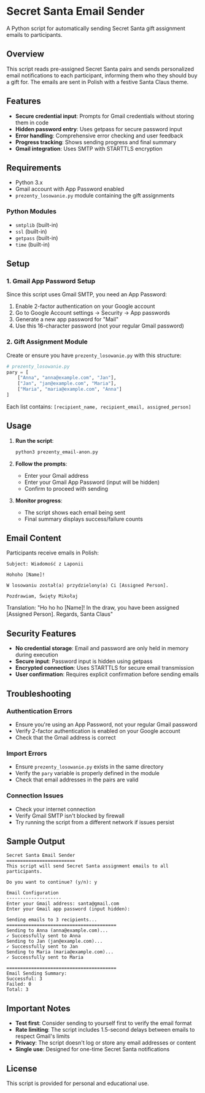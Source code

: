 # Secret Santa Email Sender

A Python script for automatically sending Secret Santa gift assignment emails to participants.

## Overview

This script reads pre-assigned Secret Santa pairs and sends personalized email notifications to each participant, informing them who they should buy a gift for. The emails are sent in Polish with a festive Santa Claus theme.

## Features

- **Secure credential input**: Prompts for Gmail credentials without storing them in code
- **Hidden password entry**: Uses getpass for secure password input
- **Error handling**: Comprehensive error checking and user feedback
- **Progress tracking**: Shows sending progress and final summary
- **Gmail integration**: Uses SMTP with STARTTLS encryption

## Requirements

- Python 3.x
- Gmail account with App Password enabled
- `prezenty_losowanie.py` module containing the gift assignments

### Python Modules
- `smtplib` (built-in)
- `ssl` (built-in)  
- `getpass` (built-in)
- `time` (built-in)

## Setup

### 1. Gmail App Password Setup
Since this script uses Gmail SMTP, you need an App Password:

1. Enable 2-factor authentication on your Google account
2. Go to Google Account settings → Security → App passwords
3. Generate a new app password for "Mail"
4. Use this 16-character password (not your regular Gmail password)

### 2. Gift Assignment Module
Create or ensure you have `prezenty_losowanie.py` with this structure:
```python
# prezenty_losowanie.py
pary = [
    ["Anna", "anna@example.com", "Jan"],
    ["Jan", "jan@example.com", "Maria"],
    ["Maria", "maria@example.com", "Anna"]
]
```

Each list contains: `[recipient_name, recipient_email, assigned_person]`

## Usage

1. **Run the script**:
   ```bash
   python3 prezenty_email-anon.py
   ```

2. **Follow the prompts**:
   - Enter your Gmail address
   - Enter your Gmail App Password (input will be hidden)
   - Confirm to proceed with sending

3. **Monitor progress**:
   - The script shows each email being sent
   - Final summary displays success/failure counts

## Email Content

Participants receive emails in Polish:
```
Subject: Wiadomość z Laponii

Hohoho [Name]!

W losowaniu został(a) przydzielony(a) Ci [Assigned Person].

Pozdrawiam, Święty Mikołaj
```

Translation: "Ho ho ho [Name]! In the draw, you have been assigned [Assigned Person]. Regards, Santa Claus"

## Security Features

- **No credential storage**: Email and password are only held in memory during execution
- **Secure input**: Password input is hidden using getpass
- **Encrypted connection**: Uses STARTTLS for secure email transmission
- **User confirmation**: Requires explicit confirmation before sending emails

## Troubleshooting

### Authentication Errors
- Ensure you're using an App Password, not your regular Gmail password
- Verify 2-factor authentication is enabled on your Google account
- Check that the Gmail address is correct

### Import Errors
- Ensure `prezenty_losowanie.py` exists in the same directory
- Verify the `pary` variable is properly defined in the module
- Check that email addresses in the pairs are valid

### Connection Issues
- Check your internet connection
- Verify Gmail SMTP isn't blocked by firewall
- Try running the script from a different network if issues persist

## Sample Output

```
Secret Santa Email Sender
=========================
This script will send Secret Santa assignment emails to all participants.

Do you want to continue? (y/n): y

Email Configuration
--------------------
Enter your Gmail address: santa@gmail.com
Enter your Gmail app password (input hidden): 

Sending emails to 3 recipients...
========================================
Sending to Anna (anna@example.com)...
✓ Successfully sent to Anna
Sending to Jan (jan@example.com)...
✓ Successfully sent to Jan
Sending to Maria (maria@example.com)...
✓ Successfully sent to Maria

========================================
Email Sending Summary:
Successful: 3
Failed: 0
Total: 3
```

## Important Notes

- **Test first**: Consider sending to yourself first to verify the email format
- **Rate limiting**: The script includes 1.5-second delays between emails to respect Gmail's limits
- **Privacy**: The script doesn't log or store any email addresses or content
- **Single use**: Designed for one-time Secret Santa notifications

## License

This script is provided for personal and educational use.
